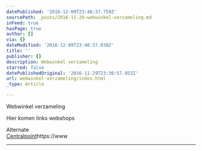 ```yaml
---
datePublished: '2016-12-09T23:48:37.759Z'
sourcePath: _posts/2016-11-29-webwinkel-verzameling.md
inFeed: true
hasPage: true
author: []
via: {}
dateModified: '2016-12-09T23:48:37.038Z'
title: ''
publisher: {}
description: Webwinkel verzameling
starred: false
datePublishedOriginal: '2016-11-29T23:36:57.953Z'
url: webwinkel-verzameling/index.html
_type: Article

---
```

Webwinkel verzameling

Hier komen links webshops

Alternate  
[Centralpoint][0]https://www

---



[0]: https://www.centralpoint.nl/?ref=26&network=tradetracker#utm_source=affiliate&utm_campaign=15986&utm_medium=tradetracker "Centralpoint"